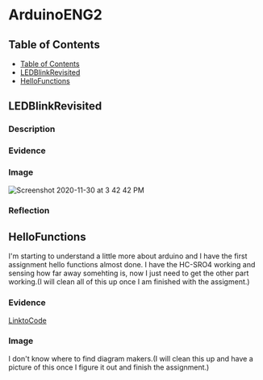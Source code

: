 # ArduinoENG2


## Table of Contents 
* [Table of Contents](#Table-of-Contents)
* [LEDBlinkRevisited](#LEDBlinkRevisited)
* [HelloFunctions](#HelloFunctions)






## LEDBlinkRevisited

### Description 



### Evidence



### Image

![Screenshot 2020-11-30 at 3 42 42 PM](https://user-images.githubusercontent.com/71407064/100662350-c3b11880-3322-11eb-9527-5a8e3d49d21d.png)


### Reflection





## HelloFunctions

I'm starting to understand a little more about arduino and I have the first assignment hello functions almost done. I have the HC-SRO4 working and sensing how far away somehting is, now I just need to get the other part working.(I will clean all of this up once I am finished with the assigment.)

### Evidence 
[LinktoCode](https://create.arduino.cc/editor/JacksonElmore/8390de93-b3b0-4589-894b-5c980b39b844)

### Image

I don't know where to find diagram makers.(I will clean this up and have a picture of this once I figure it out and finish the assignment.)




















